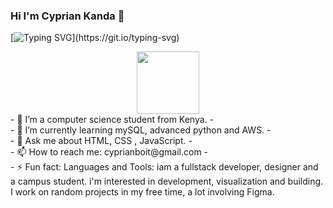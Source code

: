 ### Hi I'm Cyprian Kanda  👋
[![Typing SVG](https://readme-typing-svg.herokuapp.com/?lines=Front+end+developer;)](https://git.io/typing-svg)
<div id="header" align="center">
  <img src="https://media.giphy.com/media/zhYSVCirREeIZtONCI/giphy.gif" width="100"/>
</div>
- 🔭 I’m a computer science student from Kenya.
- <br/>
- 🌱 I’m currently learning mySQL, advanced python and AWS.
- <br/>
- 💬 Ask me about HTML, CSS , JavaScript.
- <br/>
- 📫 How to reach me: cyprianboit@gmail.com
- <br/>
- ⚡ Fun fact: 
Languages and Tools:
iam a fullstack developer, designer and a campus student. i'm interested in development, visualization and building.
 I work on random projects in my free time, a lot involving Figma.
 
